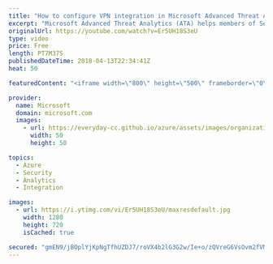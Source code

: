 ```yaml
---
title: "How to configure VPN integration in Microsoft Advanced Threat Analytics"
excerpt: "Microsoft Advanced Threat Analytics (ATA) helps members of Security Operation Centers gain a valuable insight into the security of their Active Directory environment. In this video we will discuss how to integrate VPN (virtual private network) connection events to Advanced Threat Analytics.   For more"
originalUrl: https://youtube.com/watch?v=Er5UH18S3eU
type: video
price: Free
length: PT7M37S
publishedDateTime: 2018-04-13T22:34:41Z
heat: 50

featuredContent: "<iframe width=\"800\" height=\"500\" frameborder=\"0\" src=\"https://www.youtube.com/embed/Er5UH18S3eU\" allow=\"accelerometer; autoplay; encrypted-media; gyroscope; picture-in-picture\" allowfullscreen></iframe>"

provider:
  name: Microsoft
  domain: microsoft.com
  images:
    - url: https://everyday-cc.github.io/azure/assets/images/organizations/microsoft.com-50x50.jpg
      width: 50
      height: 50

topics:
  - Azure
  - Security
  - Analytics
  - Integration

images:
  - url: https://i.ytimg.com/vi/Er5UH18S3eU/maxresdefault.jpg
    width: 1280
    height: 720
    isCached: true

secured: "gmEN9/jBOplYjKpNgTfhUZDJ7/roVX4b2lG3G2w/Ie+o/zQVreG6VsOvm2fVMePY47QY+JZGxROlsLu9j2B9X0MRV/BwjdZddba6sFbSZB1+xHu40gLQ0prX4QMC7vqQcyACNv5XMMMIg5wytjozv0fZt76qD1YFAZ3FOVqfEMFzBjTWHGAAtX53dHSb7EaAXMSQDDoLTUzlpZaHnUXmlpnBqFu1tiaWTYdqVtOQriu/tP8yRKJAyGJIfhHgwxI3JhIbzmFX5qlVU7qlRrXe/r9YYaijvYbbnq6cobq/LGO3rbFa1k3kxMK9iUQTW6R7uaQrGL6FjnHKP4uQ0UCgKZIP1hn+hAJGM2peyAzp6uS1Kyufi4Kokr3iONZjm0D7kDmzyT+g5VidZfyS+oBJfblZkTi9ay5BgLDwNFOT09k=;2r9Zv9q5qWKPmukSyKTF/g=="
---
```


